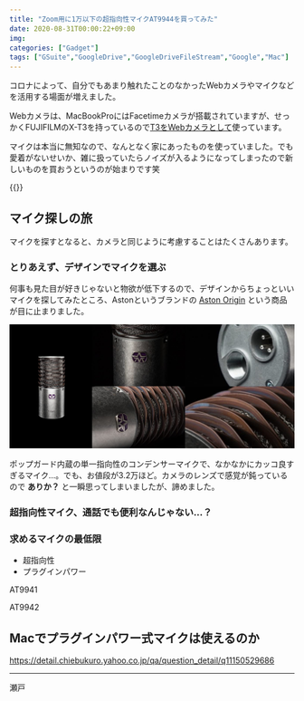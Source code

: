 ```yaml
---
title: "Zoom用に1万以下の超指向性マイクAT9944を買ってみた"
date: 2020-08-31T00:00:22+09:00
img: 
categories: ["Gadget"]
tags: ["GSuite","GoogleDrive","GoogleDriveFileStream","Google","Mac"]
---
```


コロナによって、自分でもあまり触れたことのなかったWebカメラやマイクなどを活用する場面が増えました。

Webカメラは、MacBookProにはFacetimeカメラが搭載されていますが、せっかくFUJIFILMのX-T3を持っているので[T3をWebカメラとして](https://2001y.me/blog/camera)使っています。

マイクは本当に無知なので、なんとなく家にあったものを使っていました。でも愛着がないせいか、雑に扱っていたらノイズが入るようになってしまったので新しいものを買おうというのが始まりです笑

{{<ad>}}

## マイク探しの旅

マイクを探すとなると、カメラと同じように考慮することはたくさんあります。

### とりあえず、デザインでマイクを選ぶ

何事も見た目が好きじゃないと物欲が低下するので、デザインからちょっといいマイクを探してみたところ、Astonというブランドの [Aston Origin](https://amzn.to/32GlaJQ) という商品が目に止まりました。

![](../../../images/ast-origin.jpg)

ポップガード内蔵の単一指向性のコンデンサーマイクで、なかなかにカッコ良すぎるマイク...。でも、お値段が3.2万ほど。カメラのレンズで感覚が鈍っているので **ありか？** と一瞬思ってしまいましたが、諦めました。

### 超指向性マイク、通話でも便利なんじゃない...？



### 求めるマイクの最低限

- 超指向性
- プラグインパワー

AT9941

AT9942

## Macでプラグインパワー式マイクは使えるのか

https://detail.chiebukuro.yahoo.co.jp/qa/question_detail/q11150529686



***

瀬戸